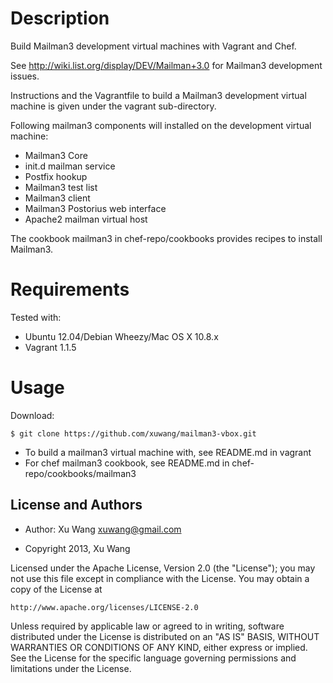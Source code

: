 Description
===========

Build Mailman3 development virtual machines with Vagrant and Chef.

See http://wiki.list.org/display/DEV/Mailman+3.0 for Mailman3 development issues.

Instructions and the Vagrantfile to build a Mailman3 development virtual machine 
is given under the vagrant sub-directory.
	
Following mailman3 components will installed on the development virtual machine:

* Mailman3 Core
* init.d mailman service
* Postfix hookup
* Mailman3 test list
* Mailman3 client
* Mailman3 Postorius web interface
* Apache2 mailman virtual host

The cookbook mailman3 in chef-repo/cookbooks provides recipes to install Mailman3.

Requirements
============
Tested with:

* Ubuntu 12.04/Debian Wheezy/Mac OS X 10.8.x
* Vagrant 1.1.5
													
Usage
=====

Download:

	$ git clone https://github.com/xuwang/mailman3-vbox.git

* To build a mailman3 virtual machine with, see README.md in vagrant
* For chef mailman3 cookbook, see README.md in chef-repo/cookbooks/mailman3


License and Authors
-------------------
* Author: Xu Wang <xuwang@gmail.com>

* Copyright 2013, Xu Wang

Licensed under the Apache License, Version 2.0 (the "License");
you may not use this file except in compliance with the License.
You may obtain a copy of the License at

    http://www.apache.org/licenses/LICENSE-2.0

Unless required by applicable law or agreed to in writing, software
distributed under the License is distributed on an "AS IS" BASIS,
WITHOUT WARRANTIES OR CONDITIONS OF ANY KIND, either express or implied.
See the License for the specific language governing permissions and
limitations under the License.

